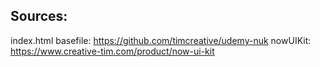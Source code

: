 ## Sources:
index.html basefile: https://github.com/timcreative/udemy-nuk
nowUIKit: https://www.creative-tim.com/product/now-ui-kit
